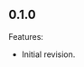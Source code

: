 ## 0.1.0
Features:
  - Initial revision.

<!--
   Markdown
   
   Copyright 2018 IS2T. All rights reserved.
   For demonstration purpose only.
   IS2T PROPRIETARY. Use is subject to license terms.
 
-->
